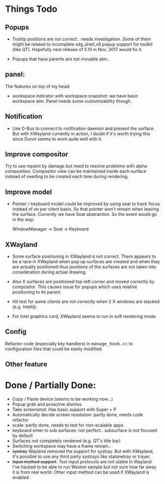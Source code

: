 # Things Todo
## Popups
- Tooltip positions are not correct.. needs investigation. Some of them might be
  related to incomplete xdg\_shell\_v6 popup support for toolkit (like QT). Hopefully
  next release of 5.10 in Nov, 2017 would fix it.

- Popups that have parents are not movable atm.. 

## panel:
The features on top of my head:

- workspace indicator with workspace snapshot: we have basic workspace atm. Panel
  needs some customizability though.

## Notification
- Use D-Bus to connect to notification daemon and present the surface. But with XWayland
  currently in action, I doubt if it's worth trying this since Dunst seems to work
  quite well with it.

## Improve compositor
Try to use repaint by damage but need to resolve problems with alpha composition.
Compositor view can be maintained inside each surface instead of needing to be
created each time during rendering.

## Improve model
- Pointer / keyboard model could be improved by using seat to track focus instead
  of on per client basis. So that pointer won't remain when leaving the surface. Currently
  we have Seat abstraction. So the event would go in the way:

    WindowManager -> Seat -> Keyboard

## XWayland
- Some surface positioning in XWayland is not correct. There appears to be a race
  in XWayland when pop up surfaces are created and when they are actually positioned
  thus positions of the surfaces are not taken into consideration during actual
  drawing.

- Also X surfaces are positioned top-left corner and moved correctly by compositor.
  This causes issue for popups which uses relative positioning to its parent.

- Hit test for some clients are not correctly when 2 X windows are stacked (e.g. Intellij).

- For Intel graphics card, XWayland seems to run in soft rendering mode.

## Config
  Refactor code (especially key handlers) in <tt>manage\_hook.cc</tt> to configuration
  files that could be easily modified.

## Other feature

# Done / Partially Done:
- Copy / Paste device (seems to be working now...)
- Popup grab and proactive dismiss
- Take screenshot: Has basic support with Super + P
- Automatically decide screen resolution: partly done, needs code refactor
- scale: partly done, needs to test for non-scalable apps
- keyboard enter to sub surfaces: not perfect.. subsurface is not focused by default
- Surfaces not completely rendered (e.g. QT's title bar)
- Switching workspace may have a frame remain..
- ~~systray~~ Wayland removed the support for systray. But with XWayland, it's
  possible to use any third party systrays like stalonetray or trayer.
- ~~Input method support~~. Text input protocols are not stable in Wayland. I've hacked
  to be able to run Weston sample but not sure how far away it is from real world. Other
  input method can be used if XWayland is enabled.


